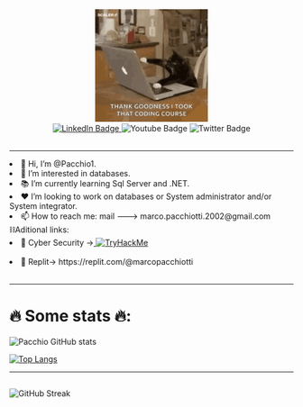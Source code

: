 <div id="header" align="center">
  <img src="img/giphy.gif" width="200"/>
</div>
<div id="badges" style="justify-content:center;align-items:center;"align="center">
  <a href="https://www.linkedin.com/in/marco-pacchiotti-62182423b/">
    <img src="https://img.shields.io/badge/LinkedIn-blue?style=for-the-badge&logo=linkedin&logoColor=white" alt="LinkedIn Badge"/>
  </a>
  <a>
    <img src="https://img.shields.io/badge/YouTube-red?style=for-the-badge&logo=youtube&logoColor=white" alt="Youtube Badge"/>
  </a>
  <a>
    <img src="https://img.shields.io/badge/Twitter-blue?style=for-the-badge&logo=twitter&logoColor=white" alt="Twitter Badge"/>
  </a>

</div>
<div align="center">
<img src="https://komarev.com/ghpvc/?username=pacchio1&style=flat-square&color=blueviolet" alt=""/>
</div>
<hr>
<div>

<li>👋 Hi, I’m @Pacchio1.<br/></li>
<li>👀 I’m interested in databases.<br/></li>
<li>📚 I’m currently learning Sql Server and .NET.<br/></li>
<li>❤️ I’m looking to work on databases or System administrator and/or System integrator.<br/></li>
<li>📫 How to reach me: mail ---> marco.pacchiotti.2002@gmail.com<br/></li>
⛓️Aditional links:<br/>
<li>🤖 Cyber Security -><a href="https://tryhackme.com/p/Monkey420"> <img src="https://tryhackme-badges.s3.amazonaws.com/Monkey420.png" alt="TryHackMe"></a></li><br/>
<li>💼 Replit-> https://replit.com/@marcopacchiotti</li>
</div>
<br>
<hr/>

<h1>🔥 Some stats 🔥:</h1>

<!--![Anurag's GitHub stats](https://github-readme-stats.vercel.app/api?username=pacchio1&show_icons=true&theme=tokyonight)-->
![Pacchio GitHub stats](https://github-readme-stats.vercel.app/api?username=pacchio1&show_icons=true&theme=synthwave)

<!--[![Top Langs](https://github-readme-stats.vercel.app/api/top-langs/?username=pacchio1&layout=compact&theme=vision-friendly-dark)](https://github.com/anuraghazra/github-readme-stats)-->
[![Top Langs](https://github-readme-stats.vercel.app/api/top-langs/?username=pacchio1&layout=donut)](https://github.com/anuraghazra/github-readme-stats)

<hr>
<h2></h2>

![GitHub Streak](http://github-readme-streak-stats.herokuapp.com?user=pacchio1&theme=dark&background=1a001a)
